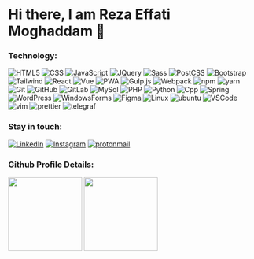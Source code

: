 <!-- [![Typing SVG](https://readme-typing-svg.demolab.com?font=Joti+One&size=40&pause=1000&color=6CC644&vCenter=true&width=590&lines=I'm+Reza+Effati+Moghaddam;Web+Developer;Experienced+UI%2FUX+Designer;4%2B+years+of+coding+experience;Always+learning+a+new+things)](https://git.io/typing-svg)

#### My Social Networks

<a href="https://www.linkedin.com/in/effati78" target="_blank">
<img src="https://user-images.githubusercontent.com/56348113/202894111-e6dda54b-8937-47ac-93f6-770617cda70c.svg" alt="linkedin" width="70">
</a>

<a href="https://twitter.com/effati78" target="_blank">
<img src="https://user-images.githubusercontent.com/56348113/202894121-0acdc7d4-8b42-4bc4-ae27-ae41ab93c32a.svg" alt="twitter" width="70">
</a>

<a href="https://www.instagram.com/effati78/" target="_blank">
<img src="https://user-images.githubusercontent.com/56348113/202894124-1ad37b41-e42a-4bef-afbf-cdfb872165e9.svg" alt="instagram" width="70">
</a>

<a href="https://t.me/effati78" target="_blank">
<img src="https://user-images.githubusercontent.com/56348113/202894127-727e0f44-c95c-46af-b1bd-63bb850de110.svg" alt="telegram" width="70">
</a> -->

<h1 align="left">Hi there, I am Reza Effati Moghaddam 👋</h1>
  
### Technology:
![HTML5](https://img.shields.io/badge/-HTML5-000?&logo=html5&logoColor=E34F26)
![CSS](https://img.shields.io/badge/-CSS-000?&logo=css3&logoColor=1572B6)
![JavaScript](https://img.shields.io/badge/-JavaScript-000?&logo=JavaScript)
![JQuery](https://img.shields.io/badge/-JQuery-000?&logo=JQuery&logoColor=007ACC)
![Sass](https://img.shields.io/badge/-Sass-000?&logo=Sass)
![PostCSS](https://img.shields.io/badge/-PostCSS-000?&logo=PostCSS&logoColor=D23925)
![Bootstrap](https://img.shields.io/badge/-Bootstrap-000?&logo=Bootstrap)
![Tailwind](https://img.shields.io/badge/-TailwindCSS-000?&logo=TailwindCSS)
![React](https://img.shields.io/badge/-React-000?&logo=React)
![Vue](https://img.shields.io/badge/-Vue-000?&logo=vue.js)
![PWA](https://img.shields.io/badge/-PWA-000?&logo=PWA)
![Gulp.js](https://img.shields.io/badge/-Gulp.js-000?&logo=Gulp)
![Webpack](https://img.shields.io/badge/-Webpack-000?&logo=Webpack)
![npm](https://img.shields.io/badge/-NPM-000?&logo=npm)
![yarn](https://img.shields.io/badge/-Yarn-000?&logo=yarn)
![Git](https://img.shields.io/badge/-Git-000?&logo=git)
![GitHub](https://img.shields.io/badge/-Github-000?&logo=GitHub)
![GitLab](https://img.shields.io/badge/-Gitlab-000?&logo=GitLab)
![MySql](https://img.shields.io/badge/-MySql-000?&logo=MySql)
![PHP](https://img.shields.io/badge/-PHP-000?&logo=PHP)
![Python](https://img.shields.io/badge/-Python-000?&logo=Python)
![Cpp](https://img.shields.io/badge/-C%2B%2B-000?&logo=C%2B%2B&logoColor=6092C7)
![Spring](https://img.shields.io/badge/-Spring-000?&logo=Spring)
![WordPress](https://img.shields.io/badge/-WordPress-000?&logo=WordPress)
![WindowsForms](https://img.shields.io/badge/-WinForms-000?&logo=csharp&logoColor=9468CC)
![Figma](https://img.shields.io/badge/-Figma-000?&logo=Figma)
![Linux](https://img.shields.io/badge/-Linux-000?&logo=Linux)
![ubuntu](https://img.shields.io/badge/-Ubuntu-000?&logo=ubuntu)
![VSCode](https://img.shields.io/badge/-VSCode-000?&logo=visualstudiocode&logoColor=307CB1)
![vim](https://img.shields.io/badge/-Vim-000?&logo=vim&logoColor=479433)
![prettier](https://img.shields.io/badge/-Prettier-000?&logo=prettier)
![telegraf](https://img.shields.io/badge/-Telegraf-000?&logo=telegram)

### Stay in touch:
[![LinkedIn](https://img.shields.io/badge/-LinkedIn-000?&logo=LinkedIn&logoColor=0077B5)](https://linkedin.com/in/effati78/)
[![Instagram](https://img.shields.io/badge/-Instagram-000?&logo=Instagram)](https://www.instagram.com/effati78/)
[![protonmail](https://img.shields.io/badge/-effati78@pm.me-000?&logo=protonmail)](mailto:effati78@pm.me)

### Github Profile Details:

<p align="left">
<img height="150em" src="http://github-profile-summary-cards.vercel.app/api/cards/profile-details?username=effati78&theme=github_dark"/>
<img height="150em" src="http://github-profile-summary-cards.vercel.app/api/cards/stats?username=effati78&theme=github_dark"/>
<!-- <img height="150em" src="http://github-profile-summary-cards.vercel.app/api/cards/productive-time?username=effati78&theme=github_dark&utcOffset=8"/> -->
<!-- <img height="150em" src="http://github-profile-summary-cards.vercel.app/api/cards/most-commit-language?username=effati78&theme=github_dark"/> -->
<!-- <img height="150em" src="http://github-profile-summary-cards.vercel.app/api/cards/repos-per-language?username=effati78&theme=github_dark"/> -->
</p>

<!-- <div align="left">
<img height="160em" src="https://github.com/effati78/effati78/blob/output/github-contribution-grid-snake.svg?palette=github">
</div> -->
